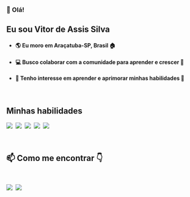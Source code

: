 ### 👋 Olá!
## Eu sou Vitor de Assis Silva
- #### :earth_americas: Eu moro em Araçatuba-SP, Brasil :house:
- #### :computer: Busco colaborar com a comunidade para aprender e crescer :notebook_with_decorative_cover:
- #### 👀 Tenho interesse em aprender e aprimorar minhas habilidades 🧠

&nbsp;
## Minhas habilidades
<img src="https://img.shields.io/badge/HTML5-E34F26?style=for-the-badge&logo=html5&logoColor=white"/> &nbsp;<img src="https://img.shields.io/badge/CSS3-1572B6?style=for-the-badge&logo=css3&logoColor=white"/> &nbsp;<img src="https://img.shields.io/badge/JavaScript-F7DF1E?style=for-the-badge&logo=javascript&logoColor=black"/> &nbsp;<img src="https://img.shields.io/badge/Git-F05032?style=for-the-badge&logo=git&logoColor=white"/> &nbsp;<img src="https://img.shields.io/badge/GitHub-100000?style=for-the-badge&logo=github&logoColor=white"/>

&nbsp;
## 📫 Como me encontrar 👇
&nbsp;
 
<a href="(https://www.linkedin.com/in/vitor-de-assis-0b9908260" target="_blank"><img src="https://img.shields.io/badge/LinkedIn-0077B5?style=for-the-badge&logo=linkedin&logoColor=white" /></a>&nbsp;
<a href="mailto:vitordeassis88@gmail.com"><img src="https://img.shields.io/badge/Gmail-D14836?style=for-the-badge&logo=gmail&logoColor=white" /></a>

&nbsp;
